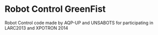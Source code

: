 Robot Control GreenFist
=================

Robot Control code made by AQP-UP and UNSABOTS for participating in LARC2013 and XPOTRON 2014




